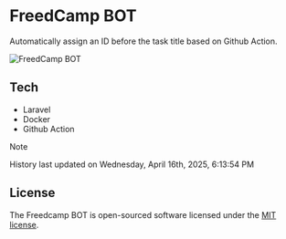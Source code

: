 # FreedCamp BOT

Automatically assign an ID before the task title based on Github Action.

![FreedCamp BOT](https://repository-images.githubusercontent.com/737932867/7d34798b-2680-471c-b089-a78a718d3d6a)

## Tech

- Laravel
- Docker
- Github Action

> [!NOTE]  
> History last updated on Wednesday, April 16th, 2025, 6:13:54 PM

## License

The Freedcamp BOT is open-sourced software licensed under the [MIT license](https://opensource.org/licenses/MIT).
